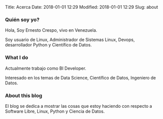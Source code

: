 Title: Acerca
Date: 2018-01-01 12:29
Modified: 2018-01-01 12:29
Slug: about 

### Quién soy yo?

Hola, Soy Ernesto Crespo, vivo en Venezuela. 

Soy usuario de Linux, Administrador de Sistemas Linux, Devops, desarrollador Python y Científico de Datos.

### What I do

Actualmente trabajo como BI Developer. 

Interesado en los temas de Data Science, Científico de Datos, Ingeniero de Datos.

### About this blog

El blog se dedica a mostrar las cosas que estoy haciendo con respecto a Software Libre, Linux, Python y Ciencia de Datos.
